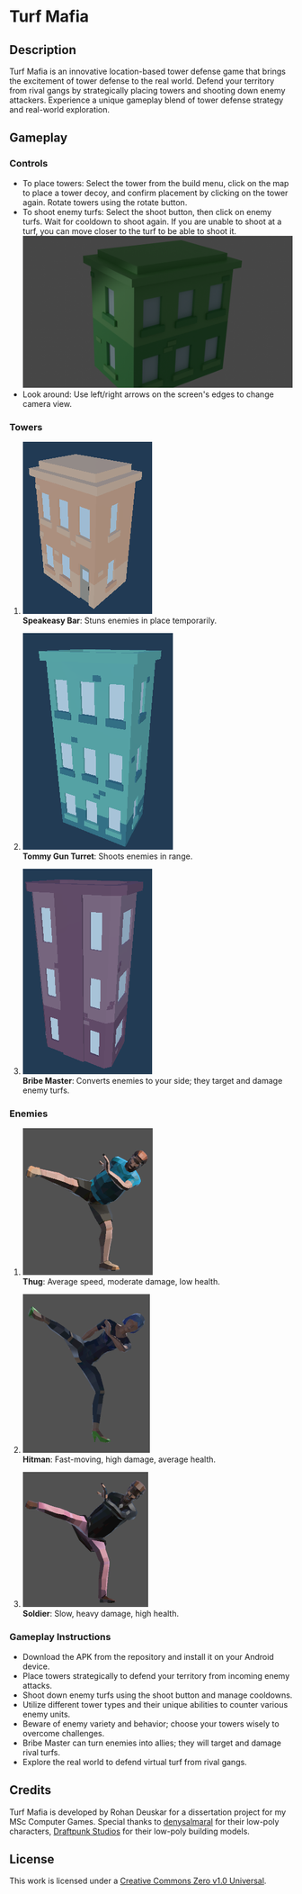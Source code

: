 
# Turf Mafia
## Description
Turf Mafia is an innovative location-based tower defense game that brings the excitement of tower defense to the real world. Defend your territory from rival gangs by strategically placing towers and shooting down enemy attackers. Experience a unique gameplay blend of tower defense strategy and real-world exploration.

## Gameplay

### Controls

- To place towers: Select the tower from the build menu, click on the map to place a tower decoy, and confirm placement by clicking on the tower again. Rotate towers using the rotate button.
- To shoot enemy turfs: Select the shoot button, then click on enemy turfs. Wait for cooldown to shoot again. If you are unable to shoot at a turf, you can move closer to the turf to be able to shoot it.
  ![Enemy Turfs](/ReadMe%20Screenshots/EnemySpawners.png)
- Look around: Use left/right arrows on the screen's edges to change camera view.

### Towers

1. ![Speakeasy Bar](/ReadMe%20Screenshots/SpeakEasyBar.png)
   <br>**Speakeasy Bar**: Stuns enemies in place temporarily.

2. ![Tommy Gun Turret](/ReadMe%20Screenshots/TommyGunTurret.png)
   <br>**Tommy Gun Turret**: Shoots enemies in range.

3. ![Bribe Master](/ReadMe%20Screenshots/BribeMaster.png)
   <br>**Bribe Master**: Converts enemies to your side; they target and damage enemy turfs.

### Enemies

1. ![Thug](/ReadMe%20Screenshots/thug.png)
   <br>**Thug**: Average speed, moderate damage, low health.

2. ![Hitman](/ReadMe%20Screenshots/hitman.png)
   <br>**Hitman**: Fast-moving, high damage, average health.

3. ![Soldier](/ReadMe%20Screenshots/soldier.png)
   <br>**Soldier**: Slow, heavy damage, high health.

### Gameplay Instructions
- Download the APK from the repository and install it on your Android device.
- Place towers strategically to defend your territory from incoming enemy attacks.
- Shoot down enemy turfs using the shoot button and manage cooldowns.
- Utilize different tower types and their unique abilities to counter various enemy units.
- Beware of enemy variety and behavior; choose your towers wisely to overcome challenges.
- Bribe Master can turn enemies into allies; they will target and damage rival turfs.
- Explore the real world to defend virtual turf from rival gangs.

## Credits
Turf Mafia is developed by Rohan Deuskar for a dissertation project for my MSc Computer Games. 
Special thanks to [denysalmaral](https://www.cgtrader.com/denysalmaral) for their low-poly characters,
[Draftpunk Studios](https://assetstore.unity.com/publishers/30999) for their low-poly building models.


## License
This work is licensed under a  [Creative Commons Zero v1.0 Universal](https://github.com/bonronron/TurfMafia/blob/main/LICENSE/).
